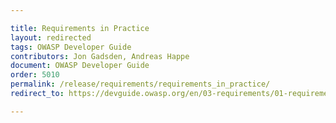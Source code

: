 ```yaml
---

title: Requirements in Practice
layout: redirected
tags: OWASP Developer Guide
contributors: Jon Gadsden, Andreas Happe
document: OWASP Developer Guide
order: 5010
permalink: /release/requirements/requirements_in_practice/
redirect_to: https://devguide.owasp.org/en/03-requirements/01-requirements/

---
```

